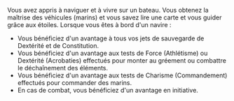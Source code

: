 ﻿---
id: general_feats_fr.md#marin
name: Marin
---
Vous avez appris à naviguer et à vivre sur un bateau. Vous obtenez la maîtrise des véhicules (marins) et vous savez lire une carte et vous guider grâce aux étoiles. Lorsque vous êtes à bord d'un navire :

* Vous bénéficiez d'un avantage à tous vos jets de sauvegarde de Dextérité et de Constitution.
* Vous bénéficiez d'un avantage aux tests de Force (Athlétisme) ou Dextérité (Acrobaties) effectués pour monter au gréement ou combattre le déchaînement des éléments.
* Vous bénéficiez d'un avantage aux tests de Charisme (Commandement) effectués pour commander des marins.
* En cas de combat, vous bénéficiez d'un avantage en initiative.

